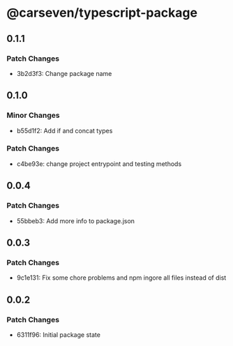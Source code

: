 # @carseven/typescript-package

## 0.1.1

### Patch Changes

- 3b2d3f3: Change package name

## 0.1.0

### Minor Changes

- b55d1f2: Add if and concat types

### Patch Changes

- c4be93e: change project entrypoint and testing methods

## 0.0.4

### Patch Changes

- 55bbeb3: Add more info to package.json

## 0.0.3

### Patch Changes

- 9c1e131: Fix some chore problems and npm ingore all files instead of dist

## 0.0.2

### Patch Changes

- 6311f96: Initial package state
